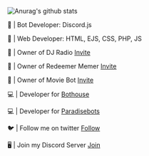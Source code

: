 
![Anurag's github stats](https://github-readme-stats.vercel.app/api?username=sgtharley5050&count_private=true)

🤖 | Bot Developer: Discord.js

💾 | Web Developer: HTML, EJS, CSS, PHP, JS

👑 | Owner of DJ Radio [Invite](https://discord.com/oauth2/authorize?client_id=758253727261524010&scope=bot&permissions=58191169)

👑 | Owner of Redeemer Memer [Invite](https://discord.com/oauth2/authorize?client_id=780117264455958558&scope=bot&permissions=523329)

👑 | Owner of Movie Bot [Invite](https://discord.com/oauth2/authorize?client_id=776833362878529536&permissions=518208&scope=bot)

💻 | Developer for [Bothouse](https://bothouse.xyz/)

💻 | Developer for [Paradisebots](https://paradisebots.net/)

🐦 | Follow me on twitter [Follow](https://twitter.com/Sgtharley50501)

🖥️ | Join my Discord Server [Join](https://discord.com/invite/49GtrEhpwx)
